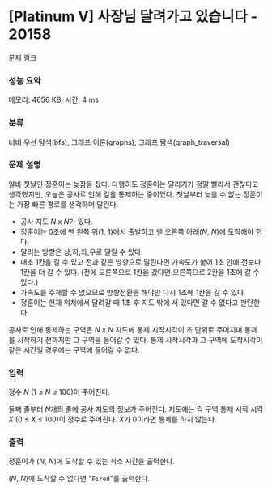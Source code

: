 # [Platinum V] 사장님 달려가고 있습니다 - 20158 

[문제 링크](https://www.acmicpc.net/problem/20158) 

### 성능 요약

메모리: 4656 KB, 시간: 4 ms

### 분류

너비 우선 탐색(bfs), 그래프 이론(graphs), 그래프 탐색(graph_traversal)

### 문제 설명

<p>알바 첫날인 정훈이는 늦잠을 잤다. 다행히도 정훈이는 달리기가 정말 빨라서 괜찮다고 생각했지만, 오늘은 공사로 인해 길을 통제하는 중이었다. 첫날부터 늦을 수 없는 정훈이는 가장 빠른 경로를 생각하며 달린다.</p>

<ul>
	<li>공사 지도 <em>N</em> x <em>N</em>가 있다.</li>
	<li>정훈이는 0초에 맨 왼쪽 위(1, 1)에서 출발하고 맨 오른쪽 아래(<em>N</em>, <em>N</em>)에 도착해야 한다.</li>
	<li>달리는 방향은 상,하,좌,우로 달릴 수 있다.</li>
	<li>매초 1칸을 갈 수 있고 전과 같은 방향으로 달린다면 가속도가 붙어 1초 안에 전보다 1칸을 더 갈 수 있다. (전에 오른쪽으로 1칸을 갔다면 오른쪽으로 2칸을 1초에 갈 수 있다.)</li>
	<li>가속도를 주체할 수 없으므로 방향전환을 해야만 다시 1초에 1칸을 갈 수 있다.</li>
	<li>정훈이는 현재 위치에서 달려갈 때 1초 후 지도 밖에 서 있다면 갈 수 없다고 판단한다.</li>
</ul>

<p>공사로 인해 통제하는 구역은 <em>N</em> x <em>N</em> 지도에 통제 시작시각이 초 단위로 주어지며 통제를 시작하기 전까지만 그 구역을 들어갈 수 있다. 통제 시작시각과 그 구역에 도착시각이 같은 시간일 경우에는 구역에 들어갈 수 없다.</p>

### 입력 

 <p>정수 <em>N</em> (1 ≤ <em>N</em> ≤ 100)이 주어진다.</p>

<p>둘째 줄부터 <em>N</em>개의 줄에 공사 지도의 정보가 주어진다. 지도에는 각 구역 통제 시작 시각 <em>X</em> (0 ≤ <em>X</em> ≤ 100)이 정수로 주어진다. <em>X</em>가 0이라면 통제를 하지 않는다.</p>

### 출력 

 <p>정훈이가 (<em>N</em>, <em>N</em>)에 도착할 수 있는 최소 시간을 출력한다.</p>

<p>(<em>N</em>, <em>N</em>)에 도착할 수 없다면 "<code>Fired</code>"를 출력한다.</p>

